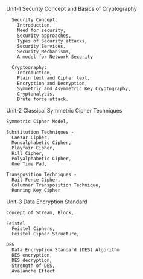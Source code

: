 Unit-1 Security Concept and Basics of Cryptography
        
      Security Concept:   
        Introduction, 
        Need for security, 
        Security approaches, 
        Types of Security attacks, 
        Security Services, 
        Security Mechanisms, 
        A model for Network Security
        
      Cryptography:
        Introduction, 
        Plain text and Cipher text, 
        Encryption and Decryption, 
        Symmetric and Asymmetric Key Cryptography, 
        Cryptanalysis, 
        Brute force attack.

Unit-2 Classical Symmetric Cipher Techniques

    Symmetric Cipher Model, 
    
    Substitution Techniques - 
      Caesar Cipher, 
      Monoalphabetic Cipher, 
      Playfair Cipher, 
      Hill Cipher, 
      Polyalphabetic Cipher, 
      One Time Pad, 
    
    Transposition Techniques - 
      Rail Fence Cipher, 
      Columnar Transposition Technique, 
      Running Key Cipher

Unit-3 Data Encryption Standard

    Concept of Stream, Block,
    
    Feistel
      Feistel Ciphers, 
      Feistel Cipher Structure,
      
    DES
      Data Encryption Standard (DES) Algorithm
      DES encryption, 
      DES decryption, 
      Strength of DES, 
      Avalanche Effect

    
